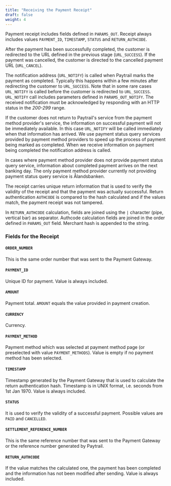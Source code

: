 ```yaml
---
title: "Receiving the Payment Receipt"
draft: false
weight: 4
---
```


Payment receipt includes fields defined in `PARAMS_OUT`. Receipt always includes values `PAYMENT_ID`, `TIMESTAMP`, `STATUS` and `RETURN_AUTHCODE`.

After the payment has been successfully completed, the customer is redirected to the URL defined in the previous stage (`URL_SUCCESS`). If the payment was cancelled, the customer is directed to the cancelled payment URL (`URL_CANCEL`).

The notification address (`URL_NOTIFY`) is called when Paytrail marks the payment as completed. Typically this happens within a few minutes after redirecting the customer to `URL_SUCCESS`. Note that in some rare cases `URL_NOTIFY` is called before the customer is redirected to `URL_SUCCESS`. `URL_NOTIFY` call includes parameters defined in `PARAMS_OUT_NOTIFY`. The received notification must be acknowledged by responding with an HTTP status in the _200-299_ range.

If the customer does not return to Paytrail's service from the payment method provider's service, the information on successful payment will not be immediately available. In this case `URL_NOTIFY` will be called immediately when that information has arrived. We use payment status query services provided by payment method providers to speed up the process of payment being marked as completed. When we receive information on payment being completed the notification address is called.

In cases where payment method provider does not provide payment status query service, information about completed payment arrives on the next banking day. The only payment method provider currently not providing payment status query service is Ålandsbanken.

The receipt carries unique return information that is used to verify the validity of the receipt and that the payment was actually successful. Return authentication `AUTHCODE` is compared to the hash calculated and if the values match, the payment receipt was not tampered.

In `RETURN_AUTHCODE` calculation, fields are joined using the `|` character (pipe, vertical bar) as separator. Authcode calculation fields are joined in the order defined in `PARAMS_OUT` field. Merchant hash is appended to the string.

### Fields for the Receipt

#### `ORDER_NUMBER`
This is the same order number that was sent to the Payment Gateway.

#### `PAYMENT_ID`
Unique ID for payment. Value is always included.

#### `AMOUNT`
Payment total. `AMOUNT` equals the value provided in payment creation.

#### `CURRENCY`
Currency.

#### `PAYMENT_METHOD`
Payment method which was selected at payment method page (or preselected with value `PAYMENT_METHODS`). Value is empty if no payment method has been selected.

#### `TIMESTAMP`
Timestamp generated by the Payment Gateway that is used to calculate the return authentication hash. Timestamp is in UNIX format, i.e. seconds from 1st Jan 1970. Value is always included.

#### `STATUS`
It is used to verify the validity of a successful payment. Possible values are `PAID` and `CANCELLED`.

#### `SETTLEMENT_REFERENCE_NUMBER`
This is the same reference number that was sent to the Payment Gateway or the reference number generated by Paytrail.

#### `RETURN_AUTHCODE`
If the value matches the calculated one, the payment has been completed and the information has not been modified after sending. Value is always included.
